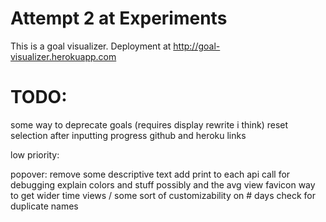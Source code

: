 # Attempt 2 at Experiments

This is a goal visualizer. Deployment at http://goal-visualizer.herokuapp.com




# TODO: 


some way to deprecate goals (requires display rewrite i think)
reset selection after inputting progress
github and heroku links



low priority: 

popover: remove some descriptive text
add print to each api call for debugging
explain colors and stuff possibly and the avg view
favicon
way to get wider time views / some sort of customizability on # days
check for duplicate names
